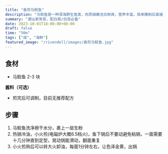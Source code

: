 ```yaml
---
title: "香煎马鲛鱼"
description: "马鲛鱼是一种深海野生鱼类，肉质细嫩洁白鲜爽，营养丰富。简单腌制后直接中小火煎，无需葱姜，毫无海鲜腥味。"
summary: "潮汕家常菜，配白粥/白饭必备"
date: 2023-10-01T18:00:00+08:00
draft: false
time: "50m"
tags: ["咸", "海鲜"]
featured_image: "/rivendell/images/香煎马鲛鱼.jpg"
---
```


## 食材

- 马鲛鱼 2-3 块

**酱料（可选）**

- 煎完后可调制，目前无推荐配方

## 步骤

1. 马鲛鱼洗净擦干水分，裹上一层生粉
2. 热锅冷油，小火煎(电磁炉大概6.5档火)，鱼下锅后不要动避免粘锅，一面需要十几分钟直到定型，晃动锅能滑动，翻面重复
3. 小火煎熟后可以转大火卸油，每面1分钟左右，让色泽金黄，出锅
